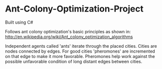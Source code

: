 Ant-Colony-Optimization-Project
===============================
Built using C#

Follows ant colony optimization's basic principles as shown in:
  http://en.wikipedia.org/wiki/Ant_colony_optimization_algorithms
  
Independent agents called 'ants' iterate through the placed cities.
Cities are nodes connected by edges.
For good cities 'pheromones' are incremented on that edge to make
it more favorable.  Pheromones help work against the possible 
unfavorable condition of long distant edges between cities.



